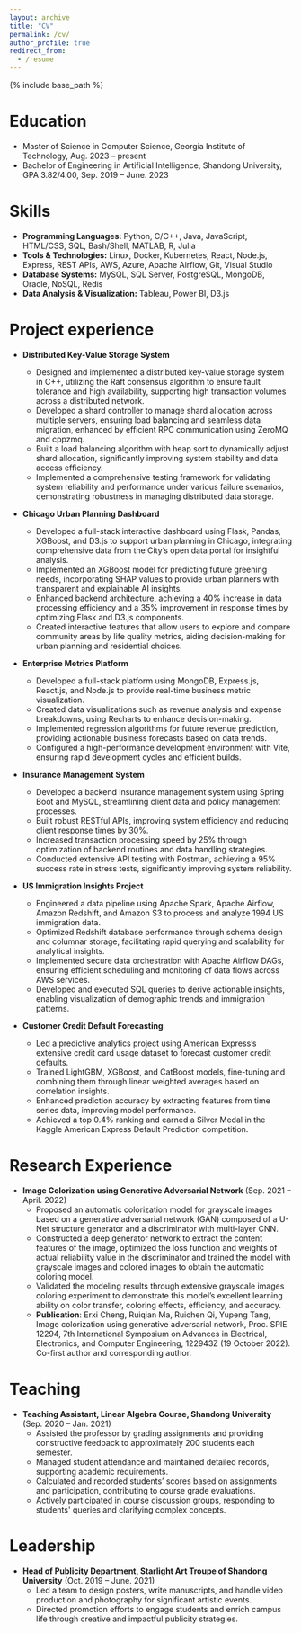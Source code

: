 ```yaml
---
layout: archive
title: "CV"
permalink: /cv/
author_profile: true
redirect_from:
  - /resume
---
```


{% include base_path %}

Education
======
* Master of Science in Computer Science, Georgia Institute of Technology, Aug. 2023 – present
* Bachelor of Engineering in Artificial Intelligence, Shandong University, GPA 3.82/4.00, Sep. 2019 – June. 2023

Skills
======
* **Programming Languages:** Python, C/C++, Java, JavaScript, HTML/CSS, SQL, Bash/Shell, MATLAB, R, Julia
* **Tools & Technologies:** Linux, Docker, Kubernetes, React, Node.js, Express, REST APIs, AWS, Azure, Apache Airflow, Git, Visual Studio
* **Database Systems:** MySQL, SQL Server, PostgreSQL, MongoDB, Oracle, NoSQL, Redis
* **Data Analysis & Visualization:** Tableau, Power BI, D3.js

Project experience
======
* **Distributed Key-Value Storage System**  
  * Designed and implemented a distributed key-value storage system in C++, utilizing the Raft consensus algorithm to ensure fault tolerance and high availability, supporting high transaction volumes across a distributed network.
  * Developed a shard controller to manage shard allocation across multiple servers, ensuring load balancing and seamless data migration, enhanced by efficient RPC communication using ZeroMQ and cppzmq.
  * Built a load balancing algorithm with heap sort to dynamically adjust shard allocation, significantly improving system stability and data access efficiency.
  * Implemented a comprehensive testing framework for validating system reliability and performance under various failure scenarios, demonstrating robustness in managing distributed data storage.

* **Chicago Urban Planning Dashboard**  
  * Developed a full-stack interactive dashboard using Flask, Pandas, XGBoost, and D3.js to support urban planning in Chicago, integrating comprehensive data from the City’s open data portal for insightful analysis.
  * Implemented an XGBoost model for predicting future greening needs, incorporating SHAP values to provide urban planners with transparent and explainable AI insights.
  * Enhanced backend architecture, achieving a 40% increase in data processing efficiency and a 35% improvement in response times by optimizing Flask and D3.js components.
  * Created interactive features that allow users to explore and compare community areas by life quality metrics, aiding decision-making for urban planning and residential choices.

* **Enterprise Metrics Platform**  
  * Developed a full-stack platform using MongoDB, Express.js, React.js, and Node.js to provide real-time business metric visualization.
  * Created data visualizations such as revenue analysis and expense breakdowns, using Recharts to enhance decision-making.
  * Implemented regression algorithms for future revenue prediction, providing actionable business forecasts based on data trends.
  * Configured a high-performance development environment with Vite, ensuring rapid development cycles and efficient builds.

* **Insurance Management System**  
  * Developed a backend insurance management system using Spring Boot and MySQL, streamlining client data and policy management processes.
  * Built robust RESTful APIs, improving system efficiency and reducing client response times by 30%.
  * Increased transaction processing speed by 25% through optimization of backend routines and data handling strategies.
  * Conducted extensive API testing with Postman, achieving a 95% success rate in stress tests, significantly improving system reliability.
 
* **US Immigration Insights Project**  
  * Engineered a data pipeline using Apache Spark, Apache Airflow, Amazon Redshift, and Amazon S3 to process and analyze 1994 US immigration data.
  * Optimized Redshift database performance through schema design and columnar storage, facilitating rapid querying and scalability for analytical insights.
  * Implemented secure data orchestration with Apache Airflow DAGs, ensuring efficient scheduling and monitoring of data flows across AWS services.
  * Developed and executed SQL queries to derive actionable insights, enabling visualization of demographic trends and immigration patterns.

* **Customer Credit Default Forecasting**  
  * Led a predictive analytics project using American Express’s extensive credit card usage dataset to forecast customer credit defaults.
  * Trained LightGBM, XGBoost, and CatBoost models, fine-tuning and combining them through linear weighted averages based on correlation insights.
  * Enhanced prediction accuracy by extracting features from time series data, improving model performance.
  * Achieved a top 0.4% ranking and earned a Silver Medal in the Kaggle American Express Default Prediction competition.

Research Experience
======
* **Image Colorization using Generative Adversarial Network** (Sep. 2021 – April. 2022)  
  *	Proposed an automatic colorization model for grayscale images based on a generative adversarial network (GAN) composed of a U-Net structure generator and a discriminator with multi-layer CNN.
  *	Constructed a deep generator network to extract the content features of the image, optimized the loss function and weights of actual reliability value in the discriminator and trained the model with grayscale images and colored images to obtain the automatic coloring model.
  *	Validated the modeling results through extensive grayscale images coloring experiment to demonstrate this model’s excellent learning ability on color transfer, coloring effects, efficiency, and accuracy.
  *	**Publication**: Erxi Cheng, Ruiqian Ma, Ruichen Qi, Yupeng Tang, Image colorization using generative adversarial network, Proc. SPIE 12294, 7th International Symposium on Advances in Electrical, Electronics, and Computer Engineering, 122943Z (19 October 2022). Co-first author and corresponding author.

Teaching
======
* **Teaching Assistant, Linear Algebra Course, Shandong University** (Sep. 2020 – Jan. 2021)  
  * Assisted the professor by grading assignments and providing constructive feedback to approximately 200 students each semester.
  * Managed student attendance and maintained detailed records, supporting academic requirements.
  * Calculated and recorded students’ scores based on assignments and participation, contributing to course grade evaluations.
  * Actively participated in course discussion groups, responding to students' queries and clarifying complex concepts.

Leadership
======
* **Head of Publicity Department, Starlight Art Troupe of Shandong University** (Oct. 2019 – June. 2021)  
  * Led a team to design posters, write manuscripts, and handle video production and photography for significant artistic events.
  * Directed promotion efforts to engage students and enrich campus life through creative and impactful publicity strategies.
